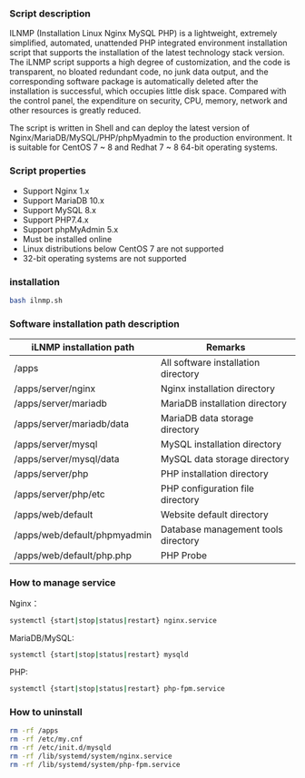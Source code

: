 ### Script description

ILNMP (Installation Linux Nginx MySQL PHP) is a lightweight, extremely simplified, automated, unattended PHP integrated environment installation script that supports the installation of the latest technology stack version. The iLNMP script supports a high degree of customization, and the code is transparent, no bloated redundant code, no junk data output, and the corresponding software package is automatically deleted after the installation is successful, which occupies little disk space. Compared with the control panel, the expenditure on security, CPU, memory, network and other resources is greatly reduced.

The script is written in Shell and can deploy the latest version of Nginx/MariaDB/MySQL/PHP/phpMyadmin to the production environment. It is suitable for CentOS 7 ~ 8 and Redhat 7 ~ 8 64-bit operating systems.


### Script properties

- Support Nginx 1.x
- Support MariaDB 10.x
- Support MySQL 8.x
- Support PHP7.4.x
- Support phpMyAdmin 5.x
- Must be installed online
- Linux distributions below CentOS 7 are not supported
- 32-bit operating systems are not supported

### installation

```bash
bash ilnmp.sh
```

### Software installation path description

|iLNMP installation path|Remarks|
| ------------ | ------------ |
|/apps|All software installation directory|
|/apps/server/nginx|Nginx installation directory|
|/apps/server/mariadb|MariaDB installation directory|
|/apps/server/mariadb/data|MariaDB data storage directory|
|/apps/server/mysql|MySQL installation directory|
|/apps/server/mysql/data |MySQL data storage directory|
|/apps/server/php |PHP installation directory|
|/apps/server/php/etc|PHP configuration file directory|
|/apps/web/default|Website default directory|
|/apps/web/default/phpmyadmin |Database management tools directory|
|/apps/web/default/php.php|PHP Probe|

### How to manage service

Nginx：

```bash
systemctl {start|stop|status|restart} nginx.service

```
MariaDB/MySQL:

```bash
systemctl {start|stop|status|restart} mysqld

```
PHP:

```bash
systemctl {start|stop|status|restart} php-fpm.service

```
### How to uninstall

```bash
rm -rf /apps
rm -rf /etc/my.cnf
rm -rf /etc/init.d/mysqld
rm -rf /lib/systemd/system/nginx.service
rm -rf /lib/systemd/system/php-fpm.service
```
